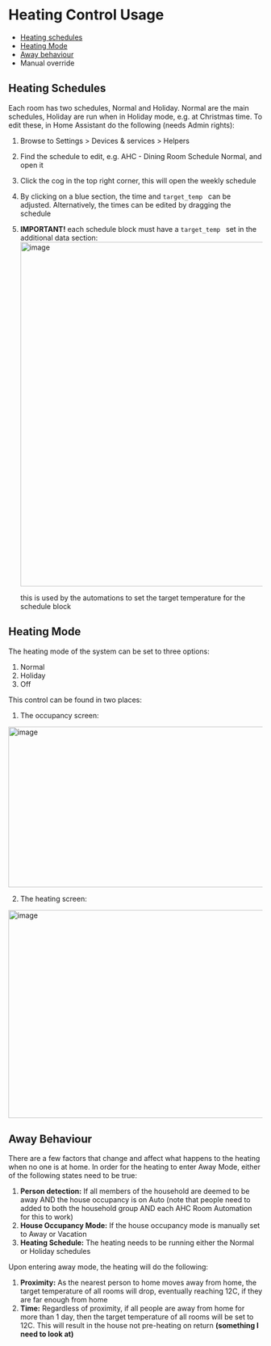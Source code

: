 # Heating Control Usage
- [Heating schedules](#heating-schedules)
- [Heating Mode](#heating-mode)
- [Away behaviour](#away-behaviour)
- Manual override

## Heating Schedules
Each room has two schedules, Normal and Holiday. Normal are the main schedules, Holiday are run when in Holiday mode, e.g. at Christmas time. To edit these, in Home Assistant do the following (needs Admin rights):
1. Browse to Settings > Devices & services > Helpers
2. Find the schedule to edit, e.g. AHC - Dining Room Schedule Normal, and open it
3. Click the cog in the top right corner, this will open the weekly schedule
4. By clicking on a blue section, the time and `target_temp ` can be adjusted. Alternatively, the times can be edited by dragging the schedule
5. **IMPORTANT!** each schedule block must have a `target_temp ` set in the additional data section:
   <img width="557" height="682" alt="image" src="https://github.com/user-attachments/assets/f4ad5fda-dc16-4aaa-8624-133f47c1404e" />

   this is used by the automations to set the target temperature for the schedule block

## Heating Mode
The heating mode of the system can be set to three options:
1. Normal
2. Holiday
3. Off

This control can be found in two places:
1. The occupancy screen:
  <img width="911" height="318" alt="image" src="https://github.com/user-attachments/assets/63900573-00fe-4a37-905b-2b32a4f15efc" />

2. The heating screen:
  <img width="877" height="412" alt="image" src="https://github.com/user-attachments/assets/c948439d-b550-413e-8f49-5d14ecce72cc" />
  
## Away Behaviour
There are a few factors that change and affect what happens to the heating when no one is at home. In order for the heating to enter Away Mode, either of the following states need to be true:
1. **Person detection:** If all members of the household are deemed to be away AND the house occupancy is on Auto (note that people need to added to both the household group AND each AHC Room Automation for this to work)
2. **House Occupancy Mode:** If the house occupancy mode is manually set to Away or Vacation
3. **Heating Schedule:** The heating needs to be running either the Normal or Holiday schedules

Upon entering away mode, the heating will do the following:
1) **Proximity:** As the nearest person to home moves away from home, the target temperature of all rooms will drop, eventually reaching 12C, if they are far enough from home
2) **Time:** Regardless of proximity, if all people are away from home for more than 1 day, then the target temperature of all rooms will be set to 12C. This will result in the house not pre-heating on return **(something I need to look at)**
